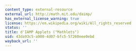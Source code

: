 ```yaml
---
content_type: external-resource
external_url: http://math.mit.edu/daimp/
has_external_license_warning: true
license: https://en.wikipedia.org/wiki/All_rights_reserved
status: ''
title: d'IAMP Applets ("Mathlets")
uid: 43da93c5-a900-4d07-bfc5-57260eee0ebd
wayback_url: ''
---
```

